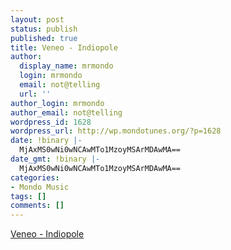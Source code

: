 ```yaml
---
layout: post
status: publish
published: true
title: Veneo - Indiopole
author:
  display_name: mrmondo
  login: mrmondo
  email: not@telling
  url: ''
author_login: mrmondo
author_email: not@telling
wordpress_id: 1628
wordpress_url: http://wp.mondotunes.org/?p=1628
date: !binary |-
  MjAxMS0wNi0wNCAwMTo1MzoyMSArMDAwMA==
date_gmt: !binary |-
  MjAxMS0wNi0wNCAwMTo1MzoyMSArMDAwMA==
categories:
- Mondo Music
tags: []
comments: []
---
```

<a href='http://grooveshark.com/s/Indiopole/1O8f4I?src=5'>Veneo - Indiopole</a>
